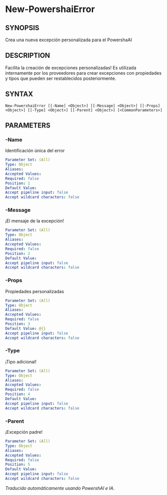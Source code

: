 ﻿---
external help file: powershai-help.xml
schema: 2.0.0
powershai: true
---

# New-PowershaiError

## SYNOPSIS <!--!= @#Synop !-->
Crea una nueva excepción personalizada para el PowershaAI

## DESCRIPTION <!--!= @#Desc !-->
Facilita la creación de excepciones personalizadas!
Es utilizada internamente por los proveedores para crear excepciones con propiedades y tipos que pueden ser restablecidos posteriormente.

## SYNTAX <!--!= @#Syntax !-->

```
New-PowershaiError [[-Name] <Object>] [[-Message] <Object>] [[-Props] <Object>] [[-Type] <Object>] [[-Parent] <Object>] [<CommonParameters>]
```

## PARAMETERS <!--!= @#Params !-->

### -Name
Identificación única del error

```yml
Parameter Set: (All)
Type: Object
Aliases: 
Accepted Values: 
Required: false
Position: 1
Default Value: 
Accept pipeline input: false
Accept wildcard characters: false
```

### -Message
¡El mensaje de la excepción!

```yml
Parameter Set: (All)
Type: Object
Aliases: 
Accepted Values: 
Required: false
Position: 2
Default Value: 
Accept pipeline input: false
Accept wildcard characters: false
```

### -Props
Propiedades personalizadas

```yml
Parameter Set: (All)
Type: Object
Aliases: 
Accepted Values: 
Required: false
Position: 3
Default Value: @{}
Accept pipeline input: false
Accept wildcard characters: false
```

### -Type
¡Tipo adicional!

```yml
Parameter Set: (All)
Type: Object
Aliases: 
Accepted Values: 
Required: false
Position: 4
Default Value: 
Accept pipeline input: false
Accept wildcard characters: false
```

### -Parent
¡Excepción padre!

```yml
Parameter Set: (All)
Type: Object
Aliases: 
Accepted Values: 
Required: false
Position: 5
Default Value: 
Accept pipeline input: false
Accept wildcard characters: false
```


<!--PowershaiAiDocBlockStart-->
_Traducido automáticamente usando PowershAI e IA._
<!--PowershaiAiDocBlockEnd-->
